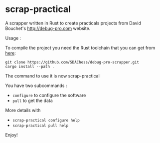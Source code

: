 # scrap-practical
A scrapper written in Rust to create practicals projects from David Bouchet's http://debug-pro.com website.

Usage : 

To compile the project you need the Rust toolchain that you can get from [here](https://www.rust-lang.org/tools/install): 

```
git clone https://github.com/SDAChess/debug-pro-scrapper.git
cargo install --path .
```

The command to use it is now scrap-practical 


You have two subcommands :
-  ``configure`` to configure the software
-  ``pull`` to get the data
    
More details with 
-  ``scrap-practical configure help``
-  ``scrap-practical pull help``

Enjoy!
